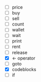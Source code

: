 - [ ] price
- [ ] buy
- [ ] sell
- [ ] count
- [ ] wallet
- [ ] wait
- [ ] print
- [ ] rent
- [ ] release
- [x] <- operator
- [ ] goto
- [x] codeblocks
- [ ] if